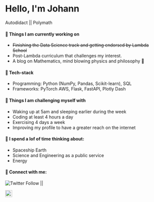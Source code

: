 # Hello, I'm Johann 

Autodidact || Polymath

#### 🔭 Things I am currently working on

- <s>Finishing the Data Science track and getting endorsed by Lambda School</s>
- Post-Lambda curriculum that challenges my interest. 
- A blog on Mathematics, mind blowing physics and philosophy 🚀

#### :genie: Tech-stack

- Programming: Python (NumPy, Pandas, Scikit-learn), SQL 
- Frameworks: PyTorch AWS, Flask, FastAPI, Plotly Dash

#### :muscle: Things I am challenging myself with
- Waking up at 5am and sleeping earlier during the week
- Coding at least 4 hours a day
- Exercising 4 days a week
- Improving my profile to have a greater reach on the internet 

#### 🤔 I spend a lof of time thinking about:

- Spaceship Earth
- Science and Engineering as a public service
- Energy

#### 🚀 Connect with me:
![Twitter Follow](https://img.shields.io/twitter/follow/jhnnxyzptlk?style=social) || 


<a href="https://linktr.ee/Johann_augustine"><img align="left" alt="Johann linktree" width="22px" src="https://www.flaticon.com/svg/static/icons/svg/41/41991.svg"/></a>

<!--
**jhnnxyzptlk/jhnnxyzptlk** is a ✨ _special_ ✨ repository because its `README.md` (this file) appears on your GitHub profile.
